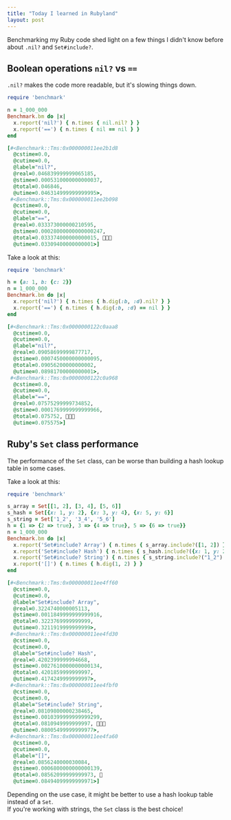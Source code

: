 ```yaml
---
title: "Today I learned in Rubyland"
layout: post
---
```


Benchmarking my Ruby code shed light on a few things I didn't know before about `.nil?` and `Set#include?`.

## Boolean operations `nil?` vs `==`

`.nil?` makes the code more readable, but it's slowing things down.

```ruby
require 'benchmark'

n = 1_000_000
Benchmark.bm do |x|
  x.report('nil?') { n.times { nil.nil? } }
  x.report('==') { n.times { nil == nil } }
end

[#<Benchmark::Tms:0x000000011ee2b1d8
  @cstime=0.0,
  @cutime=0.0,
  @label="nil?",
  @real=0.046839999999065185,
  @stime=0.0005310000000000037,
  @total=0.046846,
  @utime=0.046314999999999995>,
 #<Benchmark::Tms:0x000000011ee2b098
  @cstime=0.0,
  @cutime=0.0,
  @label="==",
  @real=0.033373000000210595,
  @stime=0.00028000000000000247,
  @total=0.033374000000000015, 👑👑👑
  @utime=0.03309400000000001>]
```

Take a look at this:

```ruby
require 'benchmark'

h = {a: 1, b: {c: 2}}
n = 1_000_000
Benchmark.bm do |x|
  x.report('nil?') { n.times { h.dig(:b, :d).nil? } }
  x.report('==') { n.times { h.dig(:b, :d) == nil } }
end

[#<Benchmark::Tms:0x0000000122c0aaa8
  @cstime=0.0,
  @cutime=0.0,
  @label="nil?",
  @real=0.09058699999877717,
  @stime=0.0007450000000000095,
  @total=0.09056200000000002,
  @utime=0.08981700000000001>,
 #<Benchmark::Tms:0x0000000122c0a968
  @cstime=0.0,
  @cutime=0.0,
  @label="==",
  @real=0.07575299999734852,
  @stime=0.0001769999999999966,
  @total=0.075752, 👑👑👑
  @utime=0.075575>] 
```

## Ruby's `Set` class performance

The performance of the `Set` class, can be worse than building a hash lookup table in some cases.

Take a look at this:

```ruby
require 'benchmark'

s_array = Set[[1, 2], [3, 4], [5, 6]]
s_hash = Set[{x: 1, y: 2}, {x: 3, y: 4}, {x: 5, y: 6}]
s_string = Set['1_2', '3_4', '5_6']
h = {1 => {2 => true}, 3 => {4 => true}, 5 => {6 => true}}
n = 1_000_000
Benchmark.bm do |x|
  x.report('Set#include? Array') { n.times { s_array.include?([1, 2]) } }
  x.report('Set#include? Hash') { n.times { s_hash.include?({x: 1, y: 2}) } }
  x.report('Set#include? String') { n.times { s_string.include?("1_2") } }
  x.report('[]') { n.times { h.dig(1, 2) } }
end

[#<Benchmark::Tms:0x000000011ee4ff60
  @cstime=0.0,
  @cutime=0.0,
  @label="Set#include? Array",
  @real=0.3224740000005113,
  @stime=0.0011849999999999916,
  @total=0.3223769999999999,
  @utime=0.3211919999999999>,
 #<Benchmark::Tms:0x000000011ee4fd30
  @cstime=0.0,
  @cutime=0.0,
  @label="Set#include? Hash",
  @real=0.4202399999994668,
  @stime=0.0027610000000000134,
  @total=0.4201859999999997,
  @utime=0.4174249999999997>,
 #<Benchmark::Tms:0x000000011ee4fbf0
  @cstime=0.0,
  @cutime=0.0,
  @label="Set#include? String",
  @real=0.08109800000238465,
  @stime=0.0010399999999999299,
  @total=0.0810949999999997, 🚀🚀🚀
  @utime=0.08005499999999977>,
 #<Benchmark::Tms:0x000000011ee4fa60
  @cstime=0.0,
  @cutime=0.0,
  @label="[]",
  @real=0.0856240000030084,
  @stime=0.0006800000000000139,
  @total=0.08562099999999973, 🚀
  @utime=0.08494099999999971>]
```

Depending on the use case, it might be better to use a hash lookup table instead of a `Set`. \
If you're working with strings, the `Set` class is the best choice!
